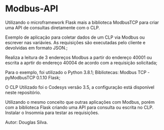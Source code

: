 # Modbus-API
Utilizando o microframework Flask mais a biblioteca ModbusTCP para criar uma API de consultas diretamente com o CLP.

Exemplo de aplicação para coletar dados de um CLP via Modbus ou escrever nas variávies. As requisições são executadas pelo cliente e devolvidas em formato JSON.;

Realiza a leitura de 3 endereços Modbus a partir do endereço 40001 ou escrita a aprtir do endereço 40004 de acordo com a requisição solicitada;

Para o exemplo, foi utilizado o Python 3.8.1; Bibliotecas: Modbus TCP - pyModbusTCP 0.1.10 Flask;

O CLP Utilizado foi o Codesys versão 3.5, a configuração está disponível neste repositório.

Utilizando o mesmo conceito que outras aplicações com Modbus, porém com a biblioteca Flask criando uma API para consulta ou escrita no CLP.
Instalar o Insomnia para testar as requisições.

Autor: Douglas Silva.
